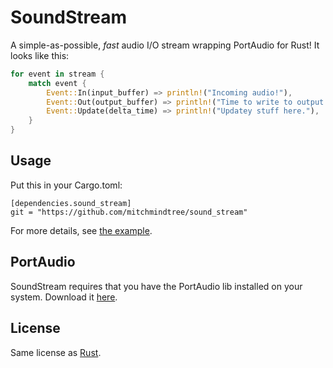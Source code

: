 
SoundStream
===========

A simple-as-possible, *fast* audio I/O stream wrapping PortAudio for Rust! It looks like this:

```Rust
for event in stream {
    match event {
        Event::In(input_buffer) => println!("Incoming audio!"),
        Event::Out(output_buffer) => println!("Time to write to output!"),
        Event::Update(delta_time) => println!("Updatey stuff here."),
    }
}
```


Usage
-----

Put this in your Cargo.toml:

```
[dependencies.sound_stream]
git = "https://github.com/mitchmindtree/sound_stream"
```

For more details, see [the example](https://github.com/mitchmindtree/sound_stream/blob/master/examples/test.rs#L1).

PortAudio
---------

SoundStream requires that you have the PortAudio lib installed on your system. Download it [here](http://www.portaudio.com/download.html).

License
-------

Same license as [Rust](https://github.com/rust-lang/rust).

